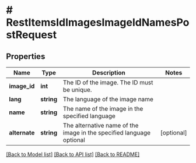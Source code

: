 # # RestItemsIdImagesImageIdNamesPostRequest

## Properties

Name | Type | Description | Notes
------------ | ------------- | ------------- | -------------
**image_id** | **int** | The ID of the image. The ID must be unique. |
**lang** | **string** | The language of the image name |
**name** | **string** | The name of the image in the specified language |
**alternate** | **string** | The alternative name of the image in the specified language optional | [optional]

[[Back to Model list]](../../README.md#models) [[Back to API list]](../../README.md#endpoints) [[Back to README]](../../README.md)
